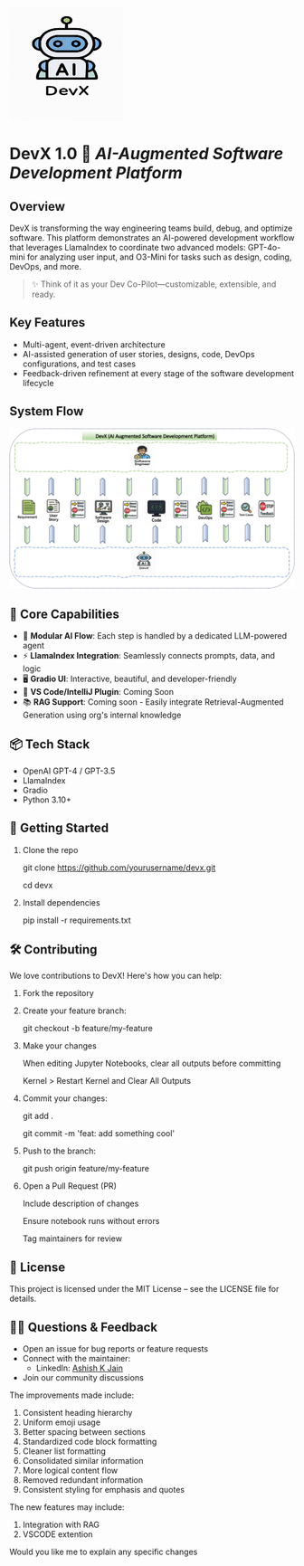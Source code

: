 <img src="./images/DevX.jpg" alt="DevX Logo" width="200" height="200"/><br>

# DevX 1.0 🚀 *AI-Augmented Software Development Platform*

## Overview
DevX is transforming the way engineering teams build, debug, and optimize software. This platform demonstrates an AI-powered development workflow that leverages LlamaIndex to coordinate two advanced models: GPT-4o-mini for analyzing user input, and O3-Mini for tasks such as design, coding, DevOps, and more.

> ✨ Think of it as your Dev Co-Pilot—customizable, extensible, and ready.

## Key Features
- Multi-agent, event-driven architecture
- AI-assisted generation of user stories, designs, code, DevOps configurations, and test cases
- Feedback-driven refinement at every stage of the software development lifecycle

## System Flow
<img src="./images/DevX-Flow.png" alt="DevX Architecture Flow" width="800"/>

## 🌟 Core Capabilities
- 🧠 **Modular AI Flow**: Each step is handled by a dedicated LLM-powered agent
- ⚡ **LlamaIndex Integration**: Seamlessly connects prompts, data, and logic
- 🖥️ **Gradio UI**: Interactive, beautiful, and developer-friendly
- 🔌 **VS Code/IntelliJ Plugin**: Coming Soon
- 📚 **RAG Support**: Coming soon - Easily integrate Retrieval-Augmented Generation using org's internal knowledge

## 📦 Tech Stack
- OpenAI GPT-4 / GPT-3.5
- LlamaIndex
- Gradio
- Python 3.10+

## 🚀 Getting Started

1. Clone the repo
    
    git clone https://github.com/yourusername/devx.git
    
    cd devx


2. Install dependencies

    pip install -r requirements.txt


## 🛠️ Contributing
We love contributions to DevX! Here's how you can help:

1. Fork the repository

2. Create your feature branch:

    git checkout -b feature/my-feature

3. Make your changes

    When editing Jupyter Notebooks, clear all outputs before committing

    Kernel > Restart Kernel and Clear All Outputs

4. Commit your changes:

    git add .
    
    git commit -m 'feat: add something cool'

5. Push to the branch:

    git push origin feature/my-feature


6. Open a Pull Request (PR)

    Include description of changes

    Ensure notebook runs without errors

    Tag maintainers for review

## 📄 License
This project is licensed under the MIT License – see the LICENSE file for details.

## 🙋‍♀️ Questions & Feedback
- Open an issue for bug reports or feature requests
- Connect with the maintainer:
  - LinkedIn: [Ashish K Jain](https://www.linkedin.com/in/ashish-k-jain/)
- Join our community discussions


The improvements made include:
1. Consistent heading hierarchy
2. Uniform emoji usage
3. Better spacing between sections
4. Standardized code block formatting
5. Cleaner list formatting
6. Consolidated similar information
7. More logical content flow
8. Removed redundant information
9. Consistent styling for emphasis and quotes

The new features may include:
1. Integration with RAG
2. VSCODE extention

Would you like me to explain any specific changes